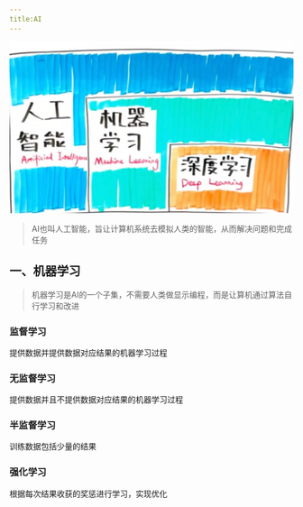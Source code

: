 ```yaml
---
title:AI
---
```


![image-20240806231545413](assets/images/image-20240806231545413.png)

> AI也叫人工智能，旨让计算机系统去模拟人类的智能，从而解决问题和完成任务

## 一、机器学习

> 机器学习是AI的一个子集，不需要人类做显示编程，而是让算机通过算法自行学习和改进

### 监督学习

提供数据并提供数据对应结果的机器学习过程

### 无监督学习

提供数据并且不提供数据对应结果的机器学习过程

### 半监督学习

训练数据包括少量的结果

### 强化学习

根据每次结果收获的奖惩进行学习，实现优化

